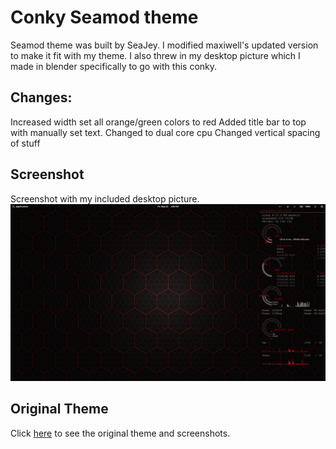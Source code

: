 Conky Seamod theme
====================

Seamod theme was built by SeaJey. I modified maxiwell's updated version to make it fit with my theme. I also threw in my desktop picture which I made in blender specifically to go with this conky.

Changes:
--------------
Increased width
set all orange/green colors to red
Added title bar to top with manually set text.
Changed to dual core cpu
Changed vertical spacing of stuff

Screenshot
----------------
Screenshot with my included desktop picture.
![alt text](https://github.com/IModThings/conky-bloodmod/blob/master/Screenshot.png?raw=true)


Original Theme
-----------------

Click [here](http://www.deviantart.com/art/Conky-Seamod-v0-1-283461046) to see the original theme and screenshots. 





